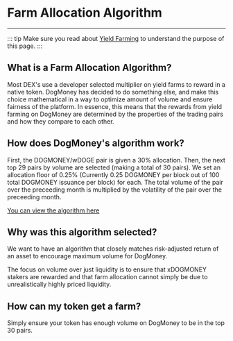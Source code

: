 # Farm Allocation Algorithm

---

::: tip
Make sure you read about [Yield Farming](/products/amm-exchange/yield-farming) to understand the purpose of this page.
:::


## What is a Farm Allocation Algorithm?

Most DEX's use a developer selected multiplier on yield farms to reward in a native token. DogMoney has decided to do something else, and make this choice mathematical in a way to optimize amount of volume and ensure fairness of the platform. In essence, this means that the rewards from yield farming on DogMoney are determined by the properties of the trading pairs and how they compare to each other.

## How does DogMoney's algorithm work?

First, the DOGMONEY/wDOGE pair is given a 30% allocation. Then, the next top 29 pairs by volume are selected (making a total of 30 pairs). We set an allocation floor of 0.25% (Currently 0.25 DOGMONEY per block out of 100 total DOGMONEY issuance per block) for each. The total volume of the pair over the preceeding month is multiplied by the volatility of the pair over the preceeding month.

[You can view the algorithm here](https://github.com/dogmoneyswap/dogmoneyswap-analytics/blob/master/src/pages/pools/upcoming.js)

## Why was this algorithm selected?

We want to have an algorithm that closely matches risk-adjusted return of an asset to encourage maximum volume for DogMoney.

The focus on volume over just liquidity is to ensure that xDOGMONEY stakers are rewarded and that farm allocation cannot simply be due to unrealistically highly priced liquidity.

## How can my token get a farm?

Simply ensure your token has enough volume on DogMoney to be in the top 30 pairs.
